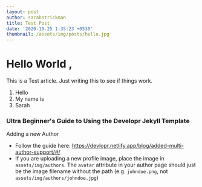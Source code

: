 ```yaml
---
layout: post
author: sarahstrickman
title: Test Post
date: '2020-10-25 1:35:23 +0530'
thumbnail: /assets/img/posts/hello.jpg
---
```

# Hello World ,

This is a Test article.  Just writing this to see if things work.

1. Hello
2. My name is
3. Sarah

### Ultra Beginner's Guide to Using the Developr Jekyll Template

Adding a new Author
- Follow the guide here: https://devlopr.netlify.app/blog/added-multi-author-support/#/
- If you are uploading a new profile image, place the image in `assets/img/authors`.
  The `avatar` attribute in your author page should just be the image filename without 
  the path (e.g. `johndoe.png`, not `assets/img/authors/johndoe.jpg`)